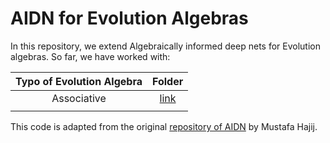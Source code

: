 # AIDN for Evolution Algebras



In this repository, we extend Algebraically informed deep nets for Evolution algebras. So far, we have worked with:

| Typo of Evolution Algebra | Folder |
|:-------------------------:|:------:|
|        Associative        |    [link](https://github.com/Cimagroup/AIDN-for-Evolution-Algebras/tree/main/Associative%20algebras)    |
|                           |        |



This code is adapted from the original [repository of AIDN](https://github.com/mhajij/Algebraically_Informed_Deep_Nets) by Mustafa Hajij.

